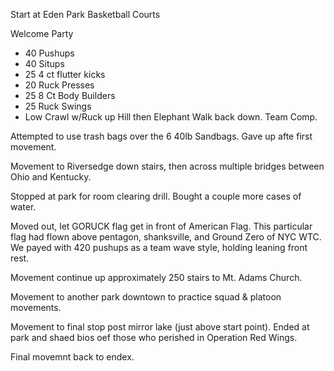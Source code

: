 Start at Eden Park Basketball Courts

Welcome Party
* 40 Pushups
* 40 Situps
* 25 4 ct flutter kicks
* 20 Ruck Presses
* 25 8 Ct Body Builders
* 25 Ruck Swings
* Low Crawl w/Ruck up Hill then Elephant Walk back down. Team Comp.

Attempted to use trash bags over the 6 40lb Sandbags. Gave up afte first movement.

Movement to Riversedge down stairs, then across multiple bridges between Ohio and Kentucky.

Stopped at park for room clearing drill. Bought a couple more cases of water.

Moved out, let GORUCK flag get in front of American Flag. This particular flag had flown above pentagon, shanksville, and Ground Zero of NYC WTC.
We payed with 420 pushups as a team wave style, holding leaning front rest.

Movement continue up approximately 250 stairs to Mt. Adams Church.

Movement to another park downtown to practice squad & platoon movements.

Movement to final stop post mirror lake (just above start point). Ended at park and shaed bios oef those who perished in Operation Red Wings.

Final movemnt back to endex.

